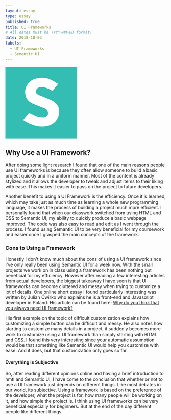 ```yaml
---
layout: essay
type: essay
published: true
title: UI Frameworks
# All dates must be YYYY-MM-DD format!
date: 2018-10-03
labels:
  - UI Frameworks
  - Semantic UI
---
```


<img class="ui float left image item" src="../images/SemanticUi.png">

## Why Use a UI Framework?
After doing some light research I found that one of the main reasons people use UI frameworks is because they often allow someone to build a basic project quickly and in a uniform manner.  Most of the content is already stylized and it allows the developer to tweak and adjust items to their liking with ease.  This makes it easier to pass on the project to future developers. 

Another benefit to using a UI Framework is the efficiency.  Once it is learned, which may take just as much time as learning a whole new programming language, it makes the process of building a project much more efficient.  I personally found that when our classwork switched from using HTML and CSS to Semantic UI, my ability to quickly produce a basic webpage improved.  The code was also easy to read and edit as I went through the process.  I found using Semantic UI to be very beneficial for my coursework and easier once I grasped the main concepts of the framework.    


### Cons to Using a Framework
Honestly I don't know much about the cons of using a UI framework since I've only really been using Semantic UI for a week now.  With the small projects we work on in class using a framework has been nothing but beneficial for my efficiency.  However after reading a few interesting articles from actual developers, the biggest takeaway I have seen is that UI frameworks can become cluttered and messy when trying to customize a lot of details. One online short essay I found particularly interesting was written by Julian Ćwirko who explains he is a front-end and Javascript developer in Poland.  His article can be found here: [Why do you think that you always need UI framework?](http://julian.io/why-do-you-think-that-you-always-need-css-framework/)
 
His first example on the topic of difficult customization explains how customizing a simple button can be difficult and messy. He also notes how starting to customize many details in a project, it suddenly becomes more work to customize using a UI framework than simply starting with HTML and CSS. I found this very interesting since your automatic assumption would be that something like Semantic UI would help you customize with ease.  And it does, but that customization only goes so far.  

#### Everything is Subjective
So, after reading different opinions online and having a brief introduction to hmtl and Semantic UI, I have come to the conclusion that whether or not to use a UI framework just depends on different things.  Like most debates in our world, its subjective.  Using a framework is based on the preference of the developer, what the project is for, how many people will be working on it, and how simple the project is.  I think using UI frameworks can be very beneficial especially for beginners. But at the end of the day different people like different things.